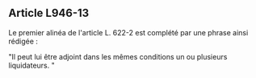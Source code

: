 Article L946-13
----
Le premier alinéa de l'article L. 622-2 est complété par une phrase ainsi
rédigée :

"Il peut lui être adjoint dans les mêmes conditions un ou plusieurs
liquidateurs. "
